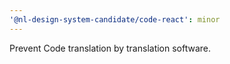 ```yaml
---
'@nl-design-system-candidate/code-react': minor
---
```


Prevent Code translation by translation software.
